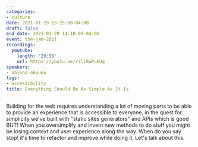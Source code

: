 ```yaml
---
categories:
- culture
date: 2021-01-29 13:25:00-04:00
draft: false
end_date: 2021-01-29 14:10:00-04:00
event: the-jam-2021
recordings:
  youtube:
    length: '29:55'
    url: https://youtu.be/rilL8wPuEUg
speakers:
- obinna-ekwuno
tags:
- accessibility
title: Everything Should Be As Simple As It Is
---
```



Building for the web requires understanding a lot of moving parts to be able to provide an experience that is accessible to everyone, in the quest for simplicity we've built with "static sites generators" and APIs which is good BUT! When you oversimplify and invent new methods to do stuff you might be losing context and user experience along the way. When do you say stop! it's time to refactor and improve while doing it. Let's talk about this.
